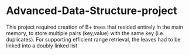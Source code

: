 # Advanced-Data-Structure-project

This project required creation of B+ trees that resided entirely in the main memory, to store multiple pairs (key,value) with the same key (i.e. duplicates). For supporting efficient range retrieval, the leaves had to be linked into a doubly linked list
